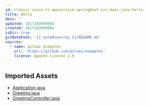 ```yaml
---
id: classic-azure-ts-appservice-springboot.src.main.java.hello
title: Hello
desc: ''
updated: 1617203999994
created: 1617203999994
isDir: true
gitNotePath: '{{ noteHiearchy }}/README.md'
sources:
  - name: pulumi examples
    url: 'https://github.com/pulumi/examples'
    license: Apache License 2.0
---
```

## Imported Assets

- [Application.java](/assets/application.java)
- [Greeting.java](/assets/greeting.java)
- [GreetingController.java](/assets/greetingcontroller.java)

